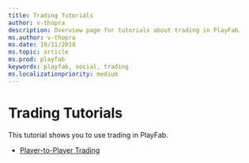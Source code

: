 ```yaml
---
title: Trading Tutorials
author: v-thopra
description: Overview page for tutorials about trading in PlayFab.
ms.author: v-thopra
ms.date: 19/11/2018
ms.topic: article
ms.prod: playfab
keywords: playfab, social, trading
ms.localizationpriority: medium
---
```


# Trading Tutorials

This tutorial shows you to use trading in PlayFab.

- [Player-to-Player Trading](player-to-player-trading.md)